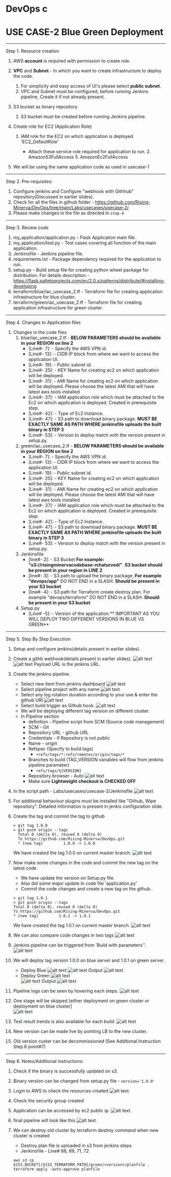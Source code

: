 # DevOps   c
# USE CASE-2  Blue Green Deployment
---------------------------------------
Step 1. Resource creation
    
 1. AWS **account** is required with permission to create role.
 
 2. **VPC** and **Subnet** - In which you want to create infrastructure to deploy the code.
    1. For simplicity and easy access of UI's please select **public subnet**. 
    2. VPC and Subnet must be configured, before running Jenkins pipeline, Create it if not already present.
 3. S3 bucket as binary repository
    1. S3 bucket must be created before running Jenkins pipeline.
 
 4. Create role for EC2 (Application Role)
    1. IAM role for the EC2 on which application is deployed 'EC2_DefaultRole'
        
       - Attach these service role required for application to run.
            2. AmazonS3FullAccess 
            5. AmazonEc2FullAccess   
 5. We will be using the same application code as used in usecase-1

---------------------------------------

Step 2. Pre-requisites:
     
1. Configure jenkins and Configure "webhook with Githhub" repository(Discussed in earlier slides).
2. Check for all the files in github folder - https://github.com/Rising-Minerva/DevOps/tree/main/Labs/usecases/usecase-2/
3. Please make changes in the file as directed in ``step-4``

---------------------------------------

Step 3. Review code

 1. my_application/application.py - Flask Application main file.
 2. my_application/test.py - Test cases covering all function of the main application. 
 3. Jenkinsfile - Jenkins pipeline file.
 4. requirements.txt - Package dependency required for the application to run.
 5. setup.py - Build setup file for creating python wheel package for distribution. For details description -https://flask.palletsprojects.com/en/2.0.x/patterns/distribute/#installing-developing
 6. terraform/blue/iac_usecase_2.tf - Terraform file for creating application infrastructure for blue cluster.
 6. terraform/green/iac_usecase_2.tf - Terraform file for creating application infrastructure for green cluster.
 

---------------------------------------

Step 4. Changes to Application files

1. Changes in the code files
     1. blue/iac_usecase_2.tf - **BELOW PARAMETERS should be available in your REGION on line 2**
        - [Line#- 7]: - Specify the AWS VPN id.
        - [Line#- 13]: - CIDR IP block from where we want to access the application UI.
        - [Line#- 19]: - Public subnet id.
        - [Line#- 25]: - KEY Name for creating ec2 on which application will be deployed.
        - [Line#- 31]: - AMI Name for creating ec2 on which application will be deployed. Please choose the latest AMI that will have latest aws tools installed
        - [Line#- 37]: - IAM application role which must be attached to the Ec2 on which application is deployed. Created in prerequisite step.
        - [Line#- 42]: - Type of Ec2 Instance.
        - [Line#- 47]: - S3 path to download binary package. **MUST BE EXACTLY SAME AS PATH WHERE jenkinsfile uploads the built binary in STEP 3**
        - [Line#- 53]: - Version to deploy match with the version present in setup.py.
     2. green/iac_usecase_2.tf - **BELOW PARAMETERS should be available in your REGION on line 2**
        - [Line#- 7]: - Specify the AWS VPN id.
        - [Line#- 13]: - CIDR IP block from where we want to access the application UI.
        - [Line#- 19]: - Public subnet id.
        - [Line#- 25]: - KEY Name for creating ec2 on which application will be deployed.
        - [Line#- 31]: - AMI Name for creating ec2 on which application will be deployed. Please choose the latest AMI that will have latest aws tools installed
        - [Line#- 37]: - IAM application role which must be attached to the Ec2 on which application is deployed. Created in prerequisite step.
        - [Line#- 42]: - Type of Ec2 Instance.
        - [Line#- 47]: - S3 path to download binary package. **MUST BE EXACTLY SAME AS PATH WHERE jenkinsfile uploads the built binary in STEP 3**
        - [Line#- 53]: - Version to deploy match with the version present in setup.py.
     3. Jenkinsfile 
        - [line#- 2]: - S3 Bucket **For example: "s3://risingminervacodebase-rchaturvedi"**. **S3 bucket should be present in your region in LINE 2**
        - [line#- 3]: - S3 path to upload the binary package. **For example "devops/app"** DO NOT END in a SLASH. **Should be present in your S3 bucket**
        - [line#- 4]: - S3 path for Terraform create destroy plan. For example "devops/terraform" DO NOT END in a SLASH. **Should be present in your S3 bucket**
     4. Setup.py
        - [Line# -5]: - Version of the application.** IMPORTANT AS YOU WILL DEPLOY TWO DIFFERENT VERSIONS IN BLUE VS GREEN**
---------------------------------------
Step 5. Step By Step Execution
    
 1. Setup and configure jenkins(details present in earlier slides).
 2. Create a githb webhook(details present in earlier slides).
    ![alt text](../../../images/GithubWebHook.png)
    ![alt text](../../../images/GithubWebHook2.png)
    Payload URL is the jenkins URL.
 3. Create the jenkins pipeline.
       - Select new item from jenkins dashboard ![alt text](../../../images/JenkinsNewItem.png)
       - Select pipeline project with any name ![alt text](../../../images/NewJenkinsPipeline.png)
       - Select any log rotation duration according to your use & enter the github URl ![alt text](../../../images/LogRotationAndGithub.png)
       - Select build trigger as Github hook. ![alt text](../../../images/BuildTriggers.png)
       - We will be deploying different tag version on different cluster.
       - In Pipeline section 
            - definition - Pipeline script from SCM (Source code management)
            - SCM - Git
            - Repository URL - github URL
            - Credentials - if Repository is not public
            - Name - origin
            - Refspec (Specify to build tags) 
                - `+refs/tags/*:refs/remotes/origin/tags/*`
            - Branches to build (TAG_VERSION variables will flow from jenkins pipeline parameter)
                - `refs/tags/${VERSION}`
            - Repository browser - Auto
             ![alt text](../../../images/SCM2.png)
            - Make sure **Lightweight checkout is CHECKED OFF**
 4. In the script path - Labs/usecases/usecase-2/Jenkinsfile 
             ![alt text](../../../images/JenkinsFile2.png)
 5. For additional behaviour plugins must be installed like "Github, Wipe repository". Detailed information is present in jenkis configuration slide.
 6. Create the tag and commit the tag to github
    ```
    > git tag 1.0.0
    > git push origin --tags
      Total 0 (delta 0), reused 0 (delta 0)
      To https://github.com/Rising-Minerva/DevOps.git
      * [new tag]         1.0.0 -> 1.0.0
    ```
    We have created the tag 1.0.0 on current master branch.
        ![alt text](../../../images/GitInitialTag.png)
 
 7. Now make some changes in the code and commit the new tag on the latest code
     - We have update the version on Setup.py file. 
     - Also did some major update in code file 'application.py'
     - Commit the code changes and create a new tag on the github.
      ```
    > git tag 1.0.1
    > git push origin --tags
      Total 0 (delta 0), reused 0 (delta 0)
      To https://github.com/Rising-Minerva/DevOps.git
      * [new tag]         1.0.1 -> 1.0.1
    ```
     We have created the tag 1.0.1 on current master branch.
         ![alt text](../../../images/MultipleTags.png)
 
 8. We can also compare code changes in two tags
         ![alt text](../../../images/CompareTags.png)
 
 9. Jenkins pipeline can be triggered from 'Build with parameters''.
         ![alt text](../../../images/NewBuild.png) 
 
 10. We will deploy tag version 1.0.0 on blue server and 1.0.1 on green server.
      - Deploy Blue
           ![alt text](../../../images/Deploy1.png) 
           ![alt text](../../../images/Deploy-1.png) 
            Output
           ![alt text](../../../images/Blue.png) 
      - Deploy Green
            ![alt text](../../../images/Deploy2.png)          
            ![alt text](../../../images/Deploy-2.png)
            Output
           ![alt text](../../../images/Green.png)           
 11. Pipeline logs can be seen by hovering each steps.
            ![alt text](../../../images/NewBuild2.png)
 12. One stage will be skipped [either deployment on green cluster or deployment on blue cluster]             
            ![alt text](../../../images/NewBuild2.png) 
 13. Test result trends is also available for each build.
            ![alt text](../../../images/TestResultTrend.png)              
 14. New version can be made live by pointing LB to the new cluster.
 15. Old version custer can be decommissioned (See Additional Instruction Step.6 point#7)           
 

---------------------------------------

Step 6. Notes/Additional instructions:
    
 1. Check if the binary is successfully updated on s3.
 2. Binary version can be changed from setup.py file - `version='1.0.0'`
 3. Login to AWS to check the resources created 
             ![alt text](../../../images/ec2.png).
 4. Check the security group created
 5. Application can be accessed by ec2 public ip.
             ![alt text](../../../images/Hello.png).    
 6. final pipeline will look like this 
             ![alt text](../../../images/FinalPipeline.png). 
 7. We can destroy old cluster by terraform destroy command when new cluster is created
       - Destroy plan file is uploaded in s3 from jenkins steps 
       - Jenkinsfile - Line# 88, 89, 71, 72 
                
        aws s3 cp ${S3_BUCKET}/${S3_TERRAFORM_PATH}/green/<version>/planfile .
        terraform apply -auto-approve planfile      
        
